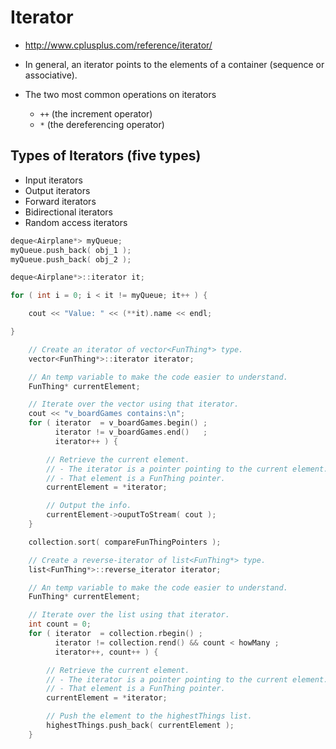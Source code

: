 # Iterator
- http://www.cplusplus.com/reference/iterator/

- In general, an iterator points to the elements of a container (sequence or associative).
- The two most common operations on iterators
    + `++` (the increment operator)
    + `*` (the dereferencing operator)

## Types of Iterators (five types)
- Input iterators
- Output iterators
- Forward iterators
- Bidirectional iterators
- Random access iterators

```cpp
deque<Airplane*> myQueue;
myQueue.push_back( obj_1 );
myQueue.push_back( obj_2 );

deque<Airplane*>::iterator it;

for ( int i = 0; i < it != myQueue; it++ ) {

    cout << "Value: " << (**it).name << endl;

}
```

```cpp
    // Create an iterator of vector<FunThing*> type.
    vector<FunThing*>::iterator iterator;

    // An temp variable to make the code easier to understand.
    FunThing* currentElement;

    // Iterate over the vector using that iterator.
    cout << "v_boardGames contains:\n";
    for ( iterator  = v_boardGames.begin() ;
          iterator != v_boardGames.end()   ;
          iterator++ ) {

        // Retrieve the current element.
        // - The iterator is a pointer pointing to the current element.
        // - That element is a FunThing pointer.
        currentElement = *iterator;

        // Output the info.
        currentElement->ouputToStream( cout );
    }
```

```cpp
    collection.sort( compareFunThingPointers );

    // Create a reverse-iterator of list<FunThing*> type.
    list<FunThing*>::reverse_iterator iterator;

    // An temp variable to make the code easier to understand.
    FunThing* currentElement;

    // Iterate over the list using that iterator.
    int count = 0;
    for ( iterator  = collection.rbegin() ;
          iterator != collection.rend() && count < howMany ;
          iterator++, count++ ) {

        // Retrieve the current element.
        // - The iterator is a pointer pointing to the current element.
        // - That element is a FunThing pointer.
        currentElement = *iterator;

        // Push the element to the highestThings list.
        highestThings.push_back( currentElement );
    }
```
